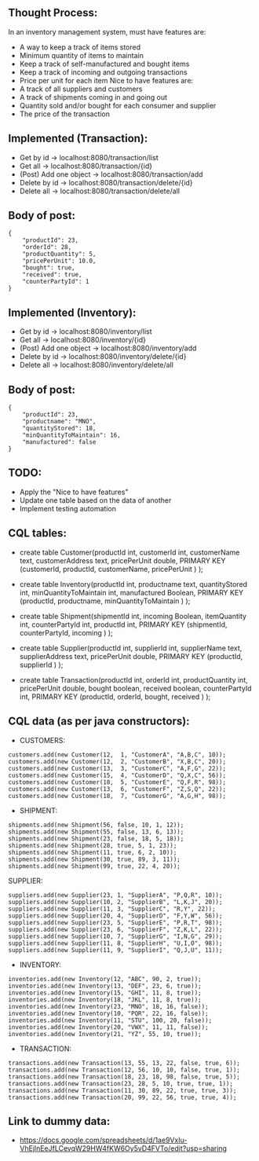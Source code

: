 ## Thought Process: 
In an inventory management system, must have features are: 
- A way to keep a track of items stored
- Minimum quantity of items to maintain
- Keep a track of self-manufactured and bought items
- Keep a track of incoming and outgoing transactions
- Price per unit for each item
Nice to have features are:
- A track of all suppliers and customers
- A track of shipments coming in and going out
- Quantity sold and/or bought for each consumer and supplier
- The price of the transaction

## Implemented (Transaction):
- Get by id -> localhost:8080/transaction/list
- Get all -> localhost:8080/transaction/{id}
- (Post) Add one object -> localhost:8080/transaction/add
- Delete by id -> localhost:8080/transaction/delete/{id}
- Delete all -> localhost:8080/transaction/delete/all

## Body of post:
````
{
	"productId": 23,
	"orderId": 28,
	"productQuantity": 5,
	"pricePerUnit": 10.0,
	"bought": true,
	"received": true,
	"counterPartyId": 1
}
````

## Implemented (Inventory):
- Get by id -> localhost:8080/inventory/list
- Get all -> localhost:8080/inventory/{id}
- (Post) Add one object -> localhost:8080/inventory/add
- Delete by id -> localhost:8080/inventory/delete/{id}
- Delete all -> localhost:8080/inventory/delete/all

## Body of post:
````
{
	"productId": 23,
	"productname": "MNO",
	"quantityStored": 18,
	"minQuantityToMaintain": 16,
	"manufactured": false
}
````

## TODO:
- Apply the "Nice to have features"
- Update one table based on the data of another
- Implement testing automation

## CQL tables:
- create table Customer(productId int, customerId int, customerName text, customerAddress text, pricePerUnit double, PRIMARY KEY (customerId, productId, customerName, pricePerUnit ) );

- create table Inventory(productId int, productname text, quantityStored int, minQuantityToMaintain int, manufactured Boolean, PRIMARY KEY (productId, productname, minQuantityToMaintain ) );

- create table Shipment(shipmentId int, incoming Boolean, itemQuantity int, counterPartyId int, productId int, PRIMARY KEY (shipmentId, counterPartyId, incoming ) );

- create table Supplier(productId int, supplierId int, supplierName text, supplierAddress text, pricePerUnit double, PRIMARY KEY (productId, supplierId ) );

- create table Transaction(productId int, orderId int, productQuantity int, pricePerUnit double, bought boolean, received boolean, counterPartyId int, PRIMARY KEY (productId, orderId, bought, received ) );

## CQL data (as per java constructors):
- CUSTOMERS:
````
customers.add(new Customer(12,	1, "CustomerA", "A,B,C", 10));
customers.add(new Customer(12,	2, "CustomerB", "X,B,C", 20));
customers.add(new Customer(13,	3, "CustomerC", "A,F,G", 22));
customers.add(new Customer(15,	4, "CustomerD", "Q,X,C", 56));
customers.add(new Customer(18,	5, "CustomerE", "Q,F,R", 98));
customers.add(new Customer(13,	6, "CustomerF", "Z,S,Q", 22));
customers.add(new Customer(18,	7, "CustomerG", "A,G,H", 98));
````

- SHIPMENT:
````
shipments.add(new Shipment(56, false, 10, 1, 12));
shipments.add(new Shipment(55, false, 13, 6, 13));
shipments.add(new Shipment(23, false, 18, 5, 18));
shipments.add(new Shipment(28, true, 5, 1, 23));
shipments.add(new Shipment(11, true, 6, 2, 10));
shipments.add(new Shipment(30, true, 89, 3, 11));
shipments.add(new Shipment(99, true, 22, 4, 20));
````

SUPPLIER:
````
suppliers.add(new Supplier(23, 1, "SupplierA", "P,Q,R", 10));
suppliers.add(new Supplier(10, 2, "SupplierB", "L,K,J", 20));
suppliers.add(new Supplier(11, 3, "SupplierC", "R,Y", 22));
suppliers.add(new Supplier(20, 4, "SupplierD", "F,Y,W", 56));
suppliers.add(new Supplier(23, 5, "SupplierE", "P,R,T", 98));
suppliers.add(new Supplier(23, 6, "SupplierF", "Z,K,L", 22));
suppliers.add(new Supplier(10, 7, "SupplierG", "I,N,G", 29));
suppliers.add(new Supplier(11, 8, "SupplierH", "U,I,O", 98));
suppliers.add(new Supplier(11, 9, "SupplierI", "Q,J,U", 11));
````

- INVENTORY:
````
inventories.add(new Inventory(12, "ABC", 90, 2, true));
inventories.add(new Inventory(13, "DEF", 23, 6, true));
inventories.add(new Inventory(15, "GHI", 11, 8, true));
inventories.add(new Inventory(18, "JKL", 11, 8, true));
inventories.add(new Inventory(23, "MNO", 18, 16, false));
inventories.add(new Inventory(10, "PQR", 22, 16, false));
inventories.add(new Inventory(11, "STU", 100, 20, false));
inventories.add(new Inventory(20, "VWX", 11, 11, false));
inventories.add(new Inventory(21, "YZ", 55, 10, true));
````

- TRANSACTION:
````
transactions.add(new Transaction(13, 55, 13, 22, false, true, 6));
transactions.add(new Transaction(12, 56, 10, 10, false, true, 1));
transactions.add(new Transaction(18, 23, 18, 98, false, true, 5));
transactions.add(new Transaction(23, 28, 5, 10, true, true, 1));
transactions.add(new Transaction(11, 30, 89, 22, true, true, 3));
transactions.add(new Transaction(20, 99, 22, 56, true, true, 4));
````

## Link to dummy data:
- https://docs.google.com/spreadsheets/d/1ae9VxIu-VhEjlnEeJfLCevqW29HW4fKW6Oy5vD4FVTo/edit?usp=sharing
